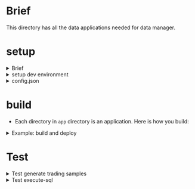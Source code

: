 # Brief

This directory has all the data applications needed for data manager.

# setup
<details>
<summary>Brief</summary>

- The dev environment is in your dev machine
- You can publish data app to HDFS

</details>


<details>
<summary>setup dev environment</summary>

- Create a python virtualenv

```
mkdir .venv
python3 -m venv .venv
source .venv/bin/activate
pip install pip setuptools --upgrade
pip install wheel
pip install -r requirements.txt
```

You can create an alias to make enter virtualenv easier, put the following in your `~/.bashrc`
```
alias evenv="source .venv/bin/activate"
```

</details>

<details>
<summary>config.json</summary>

Here is an example:

```
{
    "livy": {
        "service_url": "http://10.0.0.18:60008/",
        "username": "root",
        "password": "changeme"
    },
    "bridge": {
        "hostname": "spnode1",
        "stage_dir": "/root/.stage"
    }
}
```

- note: my dev machine is not in the swarm cluster, so it access livy via reverse proxy (nginx).
- your dev machine MUST be able to ssh the bridge without password, you need to config your `~/.ssh/config`
</details>

# build

- Each directory in `app` directory is an application. Here is how you build:


<details>
<summary>Example: build and deploy</summary>

```
./build.sh execute_sql
```
</details>

# Test

<details>
<summary>Test generate trading samples</summary>

- You can run `./test-gts.sh`
- after done, checkout data manager's dataset instance under data set "tradings:1.0:1"
</details>

<details>
<summary>Test execute-sql</summary>

- You can run `./test-execute-sql.sh`
- after done, run `yarn logs -applicationId <app_id>` on spnode1 to check the yarn log.
    - search `running App: execute_sql` in the log and look at the log file.
</details>
